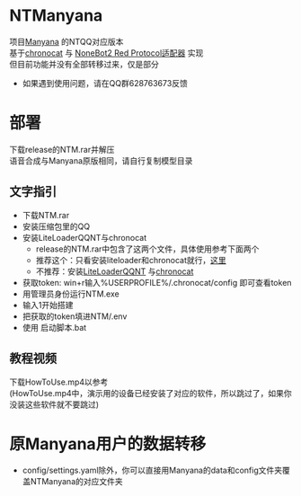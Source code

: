 # NTManyana
项目[Manyana](https://github.com/avilliai/Manyana) 的NTQQ对应版本<br>
基于[chronocat](https://chronocat.vercel.app/) 与 [NoneBot2 Red Protocol适配器](https://github.com/nonebot/adapter-red) 实现<br>
但目前功能并没有全部转移过来，仅是部分
- 如果遇到使用问题，请在QQ群628763673反馈
# 部署
下载release的NTM.rar并解压<br>
语音合成与Manyana原版相同，请自行复制模型目录
## 文字指引
- 下载NTM.rar
- 安装压缩包里的QQ
- 安装LiteLoaderQQNT与chronocat
  - release的NTM.rar中包含了这两个文件，具体使用参考下面两个
  - 推荐这个：只看安装liteloader和chronocat就行，[这里](https://blog.bingyue.top/2023/10/14/chronocat_1/)
  - 不推荐：安装[LiteLoaderQQNT](https://github.com/LiteLoaderQQNT/LiteLoaderQQNT/releases/tag/0.5.9) 与[chronocat](https://chronocat.vercel.app/install/llqqnt) 
- 获取token: win+r输入%USERPROFILE%/.chronocat/config 即可查看token
- 用管理员身份运行NTM.exe
- 输入1开始搭建
- 把获取的token填进NTM/.env
- 使用 启动脚本.bat
## 教程视频
下载HowToUse.mp4以参考<br>
(HowToUse.mp4中，演示用的设备已经安装了对应的软件，所以跳过了，如果你没装这些软件就不要跳过)
# 原Manyana用户的数据转移
- config/settings.yaml除外，你可以直接用Manyana的data和config文件夹覆盖NTManyana的对应文件夹